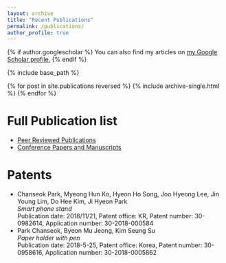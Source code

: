 ```yaml
---
layout: archive
title: "Recent Publications"
permalink: /publications/
author_profile: true
---
```


{% if author.googlescholar %}
  You can also find my articles on <u><a href="{{author.googlescholar}}">my Google Scholar profile</a>.</u>
{% endif %}

{% include base_path %}

{% for post in site.publications reversed %}
  {% include archive-single.html %}
{% endfor %}


Full Publication list
======
+ [Peer Reviewed Publications](https://sites.google.com/view/appliedstat/publication)
+ [Conference Papers and Manuscripts](https://sites.google.com/view/appliedstat/manuscript) 

Patents
======
+ Chanseok Park, Myeong Hun Ko, Hyeon Ho Song, Joo Hyeong Lee, Jin Young Lim, Do Hee Kim, Ji Hyeon Park <br />
  _Smart phone stand_   <br />
  Publication date: 2018/11/21, 
  Patent office: KR, 
  Patent number: 30-0982614, 
  Application number: 30-2018-000584
+ Park Chanseok, Byeon Mu Jeong, Kim Seung Su <br />
  _Paper holder with pen_   <br />
  Publication date: 2018-5-25, 
  Patent office: Korea, 
  Patent number: 30-0958616,
  Application number: 30-2018-0005862

